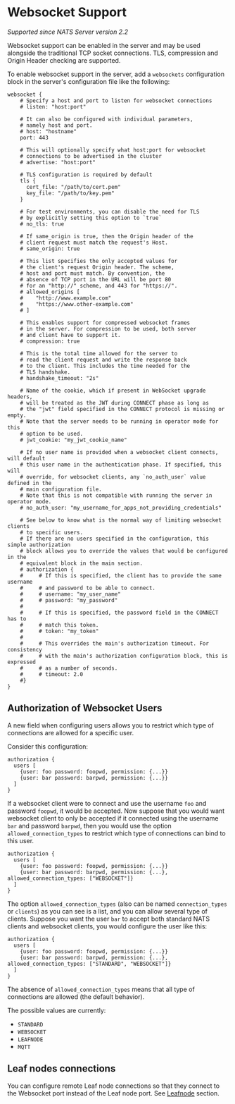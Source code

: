 # Websocket Support

*Supported since NATS Server version 2.2*

Websocket support can be enabled in the server and may be used alongside the
traditional TCP socket connections.  TLS, compression and
Origin Header checking are supported.

To enable websocket support in the server, add a `websockets` configuration
block in the server's configuration file like the following:

```
websocket {
    # Specify a host and port to listen for websocket connections
    # listen: "host:port"

    # It can also be configured with individual parameters,
    # namely host and port.
    # host: "hostname"
    port: 443

    # This will optionally specify what host:port for websocket
    # connections to be advertised in the cluster
    # advertise: "host:port"

    # TLS configuration is required by default
    tls {
      cert_file: "/path/to/cert.pem"
      key_file: "/path/to/key.pem"
    }

    # For test environments, you can disable the need for TLS
    # by explicitly setting this option to `true`
    # no_tls: true

    # If same_origin is true, then the Origin header of the
    # client request must match the request's Host.
    # same_origin: true

    # This list specifies the only accepted values for
    # the client's request Origin header. The scheme,
    # host and port must match. By convention, the
    # absence of TCP port in the URL will be port 80
    # for an "http://" scheme, and 443 for "https://".
    # allowed_origins [
    #    "http://www.example.com"
    #    "https://www.other-example.com"
    # ]

    # This enables support for compressed websocket frames
    # in the server. For compression to be used, both server
    # and client have to support it.
    # compression: true

    # This is the total time allowed for the server to
    # read the client request and write the response back
    # to the client. This includes the time needed for the
    # TLS handshake.
    # handshake_timeout: "2s"

    # Name of the cookie, which if present in WebSocket upgrade headers,
    # will be treated as the JWT during CONNECT phase as long as
    # the "jwt" field specified in the CONNECT protocol is missing or empty.
    # Note that the server needs to be running in operator mode for this
    # option to be used.
    # jwt_cookie: "my_jwt_cookie_name"

    # If no user name is provided when a websocket client connects, will default
    # this user name in the authentication phase. If specified, this will
    # override, for websocket clients, any `no_auth_user` value defined in the
    # main configuration file.
    # Note that this is not compatible with running the server in operator mode.
    # no_auth_user: "my_username_for_apps_not_providing_credentials"

    # See below to know what is the normal way of limiting websocket clients
    # to specific users.
    # If there are no users specified in the configuration, this simple authorization
    # block allows you to override the values that would be configured in the
    # equivalent block in the main section.
    # authorization {
    #     # If this is specified, the client has to provide the same username
    #     # and password to be able to connect.
    #     # username: "my_user_name"
    #     # password: "my_password"
    #
    #     # If this is specified, the password field in the CONNECT has to
    #     # match this token.
    #     # token: "my_token"
    #
    #     # This overrides the main's authorization timeout. For consistency
    #     # with the main's authorization configuration block, this is expressed
    #     # as a number of seconds.
    #     # timeout: 2.0
    #}
}
```

## Authorization of Websocket Users

A new field when configuring users allows you to restrict which type of connections are allowed for a specific user.

Consider this configuration:

```
authorization {
  users [
    {user: foo password: foopwd, permission: {...}}
    {user: bar password: barpwd, permission: {...}}
  ]
}
```

If a websocket client were to connect and use the username `foo` and password `foopwd`, it would be accepted.
Now suppose that you would want websocket client to only be accepted if it connected using the username `bar`
and password `barpwd`, then you would use the option `allowed_connection_types` to restrict which type
of connections can bind to this user.

```
authorization {
  users [
    {user: foo password: foopwd, permission: {...}}
    {user: bar password: barpwd, permission: {...}, allowed_connection_types: ["WEBSOCKET"]}
  ]
}
```

The option `allowed_connection_types` (also can be named `connection_types` or `clients`) as you can see
is a list, and you can allow several type of clients. Suppose you want the user `bar` to accept both
standard NATS clients and websocket clients, you would configure the user like this:

```
authorization {
  users [
    {user: foo password: foopwd, permission: {...}}
    {user: bar password: barpwd, permission: {...}, allowed_connection_types: ["STANDARD", "WEBSOCKET"]}
  ]
}
```

The absence of `allowed_connection_types` means that all type of connections are allowed (the default behavior).

The possible values are currently:
* `STANDARD`
* `WEBSOCKET`
* `LEAFNODE`
* `MQTT`

## Leaf nodes connections

You can configure remote Leaf node connections so that they connect to the Websocket port instead of the Leaf node port.
See [Leafnode](leafnodes/leafnode_conf.md#connecting-using-websocket-protocol) section.
